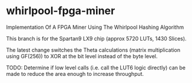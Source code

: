 # whirlpool-fpga-miner
Implementation Of A FPGA Miner Using The Whirlpool Hashing Algorithm


This branch is for the Spartan9 LX9 chip (approx 5720 LUTs, 1430 Slices).

The latest change switches the Theta calculations (matrix multiplication using GF(256)) to XOR at the bit level instead of the byte level.

TODO: Determine if low level calls (i.e. call the LUT6 logic directly) can be made to reduce the area enough to increase throughput.
